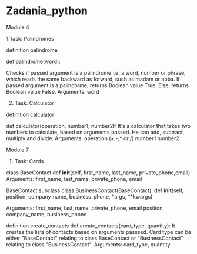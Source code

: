 # Zadania_python

Module 4

1.Task: Palindromes

definition palindrome

def palindrome(word):

Checks if passed argument is a palindrome i.e. a word, number or phrase, which reads the same backward as forward, such as madam or abba.
If passed argument is a palindorme, returns Boolean value True.
Else, returns Boolean value False.
Arguments:
    word

2. Task: Calculator

definition calculator

def calculator(operation, number1, number2):
It's a calculator that takes two numbers to calculate, based on arguments passed. He can add, subtract, multiply and divide.
Arguments:
    operation (+,-,* or /)
    number1
    number2

Module 7
 1. Task: Cards
 
 class BaseContact
    def __init__(self, first_name, last_name, private_phone,email)
 Arguments:
 first_name, 
 last_name, 
 private_phone,
 email
 
 BaseContact subclass
 class BusinessContact(BaseContact):
    def __init__(self, position, company_name, business_phone, *args, **kwargs)
    
 Arguments:
 first_name, 
 last_name, 
 private_phone,
 email
 position, 
 company_name, 
 business_phone
 
 definition create_contacts 
 def create_contacts(card_type, quantity):
 It creates the lists of contacts based on arguments passsed. Card type can be either "BaseContact" relating to class BaseContact or "BusinessContact" relating to class "BusinessContact". 
  Arguments:
  card_type,
  quantity
